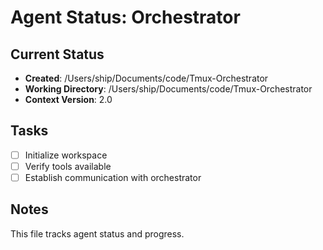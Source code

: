 # Agent Status: Orchestrator

## Current Status
- **Created**: /Users/ship/Documents/code/Tmux-Orchestrator
- **Working Directory**: /Users/ship/Documents/code/Tmux-Orchestrator
- **Context Version**: 2.0

## Tasks
- [ ] Initialize workspace
- [ ] Verify tools available
- [ ] Establish communication with orchestrator

## Notes
This file tracks agent status and progress.
